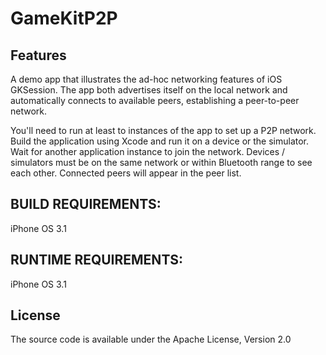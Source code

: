 # GameKitP2P

## Features
A demo app that illustrates the ad-hoc networking features of iOS GKSession. The app both advertises itself 
on the local network and automatically connects to available peers, establishing a peer-to-peer network.

You'll need to run at least to instances of the app to set up a P2P network. Build the application using 
Xcode and run it on a device or the simulator. Wait for another application instance to join the network. 
Devices / simulators must be on the same network or within Bluetooth range to see each other. Connected 
peers will appear in the peer list.


## BUILD REQUIREMENTS:
iPhone OS 3.1

## RUNTIME REQUIREMENTS:
iPhone OS 3.1

## License
The source code is available under the Apache License, Version 2.0
